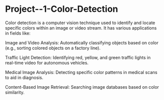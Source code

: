 # Project--1-Color-Detection
Color detection is a computer vision technique used to identify and locate specific colors within an image or video stream. It has various applications in fields like:

Image and Video Analysis: Automatically classifying objects based on color (e.g., sorting colored objects on a factory line).

Traffic Light Detection: Identifying red, yellow, and green traffic lights in real-time video for autonomous vehicles.

Medical Image Analysis: Detecting specific color patterns in medical scans to aid in diagnosis.

Content-Based Image Retrieval: Searching image databases based on color similarity.
